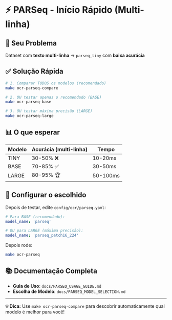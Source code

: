 # ⚡ PARSeq - Início Rápido (Multi-linha)

## 🎯 Seu Problema

Dataset com **texto multi-linha** → `parseq_tiny` com **baixa acurácia**

## ✅ Solução Rápida

```bash
# 1. Comparar TODOS os modelos (recomendado)
make ocr-parseq-compare

# 2. OU testar apenas o recomendado (BASE)
make ocr-parseq-base

# 3. OU testar máxima precisão (LARGE)
make ocr-parseq-large
```

## 📊 O que esperar

| Modelo | Acurácia (multi-linha) | Tempo |
|--------|----------------------|-------|
| TINY   | 30-50% ❌ | 10-20ms |
| BASE   | 70-85% ✅ | 30-50ms |
| LARGE  | 80-95% 🏆 | 50-100ms |

## 🔧 Configurar o escolhido

Depois de testar, edite `config/ocr/parseq.yaml`:

```yaml
# Para BASE (recomendado):
model_name: 'parseq'

# OU para LARGE (máxima precisão):
model_name: 'parseq_patch16_224'
```

Depois rode:
```bash
make ocr-parseq
```

## 📚 Documentação Completa

- **Guia de Uso**: `docs/PARSEQ_USAGE_GUIDE.md`
- **Escolha de Modelo**: `docs/PARSEQ_MODEL_SELECTION.md`

---

**💡 Dica:** Use `make ocr-parseq-compare` para descobrir automaticamente qual modelo é melhor para você!
